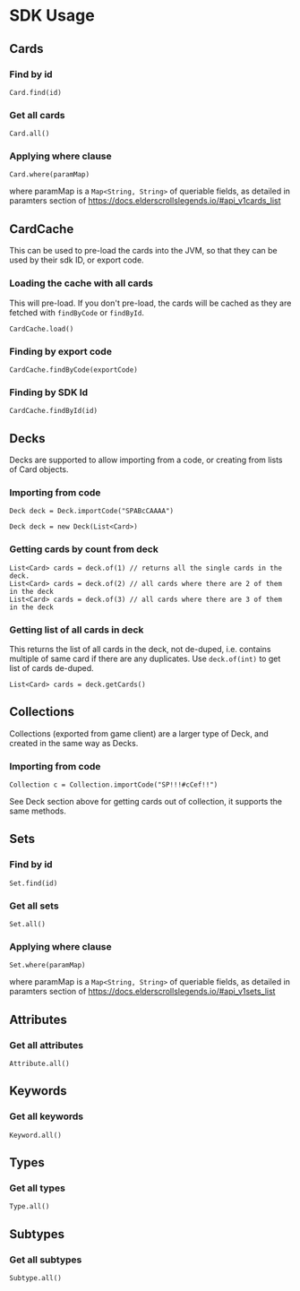 # SDK Usage

## Cards

### Find by id

    Card.find(id)
    
### Get all cards

    Card.all()

### Applying where clause

    Card.where(paramMap)

where paramMap is a `Map<String, String>` of queriable fields, as detailed in paramters section of
https://docs.elderscrollslegends.io/#api_v1cards_list

## CardCache

This can be used to pre-load the cards into the JVM, so that they can be used
by their sdk ID, or export code.

### Loading the cache with all cards

This will pre-load. If you don't pre-load, the cards will be cached as
they are fetched with `findByCode` or `findById`.

    CardCache.load()

### Finding by export code

    CardCache.findByCode(exportCode)

### Finding by SDK Id

    CardCache.findById(id)

## Decks

Decks are supported to allow importing from a code, or creating from lists of Card objects.

### Importing from code

    Deck deck = Deck.importCode("SPABcCAAAA")

    Deck deck = new Deck(List<Card>)

### Getting cards by count from deck

    List<Card> cards = deck.of(1) // returns all the single cards in the deck.
    List<Card> cards = deck.of(2) // all cards where there are 2 of them in the deck
    List<Card> cards = deck.of(3) // all cards where there are 3 of them in the deck

### Getting list of all cards in deck

This returns the list of all cards in the deck, not de-duped, i.e. contains multiple of same card
if there are any duplicates. Use `deck.of(int)` to get list of cards de-duped.

    List<Card> cards = deck.getCards()

## Collections

Collections (exported from game client) are a larger type of Deck, and created in the same way as Decks.

### Importing from code

    Collection c = Collection.importCode("SP!!!#cCef!!")

See Deck section above for getting cards out of collection, it supports the same methods.

## Sets

### Find by id

    Set.find(id)
    
### Get all sets

    Set.all()

### Applying where clause

    Set.where(paramMap)

where paramMap is a `Map<String, String>` of queriable fields, as detailed in paramters section of
https://docs.elderscrollslegends.io/#api_v1sets_list

## Attributes

### Get all attributes

    Attribute.all()

## Keywords

### Get all keywords

    Keyword.all()

## Types

### Get all types

    Type.all()

## Subtypes

### Get all subtypes

    Subtype.all()

